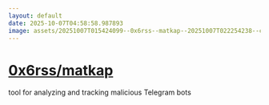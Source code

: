 ```yaml
---
layout: default
date: 2025-10-07T04:58:58.987893
image: assets/20251007T015424099--0x6rss--matkap--20251007T022254238--cropped.png
---
```


# [0x6rss/matkap](https://github.com/0x6rss/matkap)

tool for analyzing and tracking malicious Telegram bots
